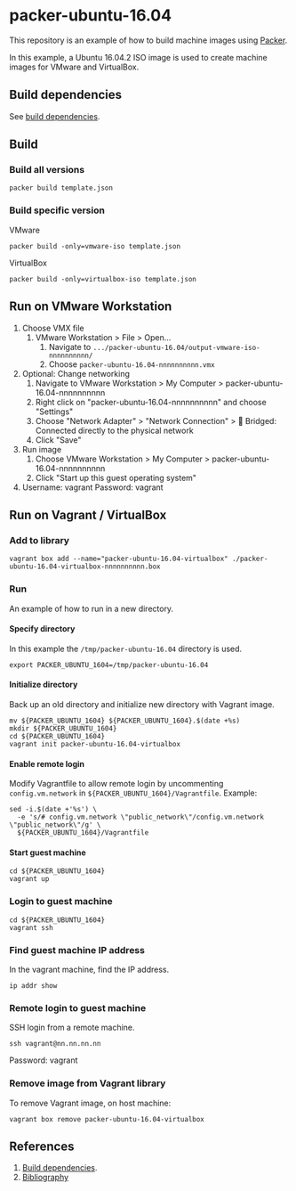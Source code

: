 # packer-ubuntu-16.04

This repository is an example of how to build machine images using [Packer](https://www.packer.io/).

In this example, a
Ubuntu 16.04.2 ISO image
is used to create machine images for VMware and VirtualBox.

## Build dependencies

See [build dependencies](https://github.com/docktermj/KnowledgeBase/blob/master/build-dependencies/packer.md).

## Build

### Build all versions

```console
packer build template.json
```

### Build specific version

VMware

```console
packer build -only=vmware-iso template.json
```

VirtualBox

```console
packer build -only=virtualbox-iso template.json
```

## Run on VMware Workstation

1. Choose VMX file
   1. VMware Workstation > File > Open...
      1. Navigate to `.../packer-ubuntu-16.04/output-vmware-iso-nnnnnnnnnn/`
      1. Choose `packer-ubuntu-16.04-nnnnnnnnnn.vmx`
1. Optional: Change networking
   1. Navigate to VMware Workstation > My Computer > packer-ubuntu-16.04-nnnnnnnnnn
   1. Right click on "packer-ubuntu-16.04-nnnnnnnnnn" and choose "Settings"
   1. Choose "Network Adapter" > "Network Connection" > :radio_button: Bridged: Connected directly to the physical network
   1. Click "Save"
1. Run image
   1. Choose VMware Workstation > My Computer > packer-ubuntu-16.04-nnnnnnnnnn
   1. Click "Start up this guest operating system"
1. Username: vagrant  Password: vagrant

## Run on Vagrant / VirtualBox

### Add to library

```console
vagrant box add --name="packer-ubuntu-16.04-virtualbox" ./packer-ubuntu-16.04-virtualbox-nnnnnnnnnn.box
```

### Run

An example of how to run in a new directory.

#### Specify directory

In this example the `/tmp/packer-ubuntu-16.04` directory is used.

```console
export PACKER_UBUNTU_1604=/tmp/packer-ubuntu-16.04
```

#### Initialize directory

Back up an old directory and initialize new directory with Vagrant image.

```console
mv ${PACKER_UBUNTU_1604} ${PACKER_UBUNTU_1604}.$(date +%s)
mkdir ${PACKER_UBUNTU_1604}
cd ${PACKER_UBUNTU_1604}
vagrant init packer-ubuntu-16.04-virtualbox
```

#### Enable remote login

Modify Vagrantfile to allow remote login by
uncommenting `config.vm.network` in `${PACKER_UBUNTU_1604}/Vagrantfile`. 
Example:

```console
sed -i.$(date +'%s') \
  -e 's/# config.vm.network \"public_network\"/config.vm.network \"public_network\"/g' \
  ${PACKER_UBUNTU_1604}/Vagrantfile
```

#### Start guest machine

```console
cd ${PACKER_UBUNTU_1604}
vagrant up
```

### Login to guest machine

```console
cd ${PACKER_UBUNTU_1604}
vagrant ssh
```

### Find guest machine IP address

In the vagrant machine, find the IP address.

```console
ip addr show
```

### Remote login to guest machine

SSH login from a remote machine.

```console
ssh vagrant@nn.nn.nn.nn
```

Password: vagrant


### Remove image from Vagrant library

To remove Vagrant image, on host machine:

```console
vagrant box remove packer-ubuntu-16.04-virtualbox
```

## References
1. [Build dependencies](https://github.com/docktermj/KnowledgeBase/blob/master/build-dependencies/packer.md).
1. [Bibliography](https://github.com/docktermj/KnowledgeBase/blob/master/bibliography/packer.md)
